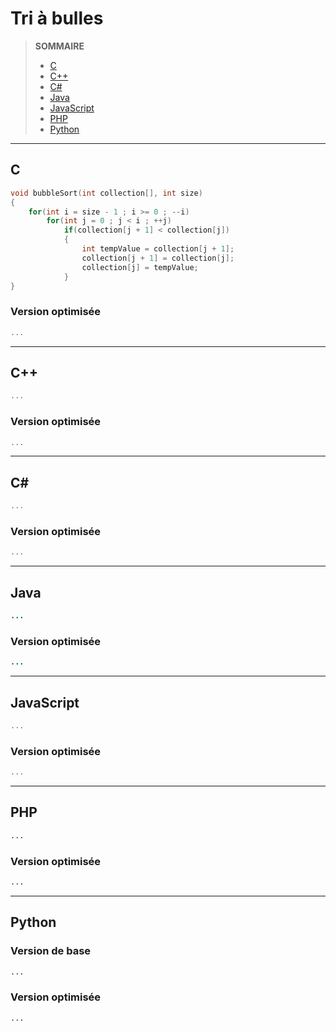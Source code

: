 # Tri à bulles

> **SOMMAIRE**
> + [C](#c)
> + [C++](#c-1)
> + [C#](#c-2)
> + [Java](#java)
> + [JavaScript](#javascript)
> + [PHP](#php)
> + [Python](#python)

---

## C

```c
void bubbleSort(int collection[], int size)
{
    for(int i = size - 1 ; i >= 0 ; --i)
        for(int j = 0 ; j < i ; ++j)
            if(collection[j + 1] < collection[j])
            {
                int tempValue = collection[j + 1];
                collection[j + 1] = collection[j];
                collection[j] = tempValue;
            }
}
```

### Version optimisée

```c
...
```

---

## C++

```cpp
...
```

### Version optimisée

```cpp
...
```

---

## C#

```csharp
...
```

### Version optimisée

```csharp
...
```

---

## Java

```java
...
```

### Version optimisée

```java
...
```

---

## JavaScript

```javascript
...
```

### Version optimisée

```javascript
...
```

---

## PHP

```php
...
```

### Version optimisée

```php
...
```

---

## Python

### Version de base

```python
...
```

### Version optimisée

```python
...
```
